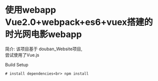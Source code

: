 
使用webapp Vue2.0+webpack+es6+vuex搭建的时光网电影webapp
====
简介:
该项目基于 douban_Website项目,<br>尝试使用了Vue.js
  
Build Setup

`# install dependencies<br>
npm install
`

